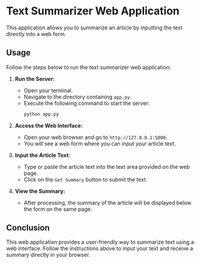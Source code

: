 # Text Summarizer Web Application

This application allows you to summarize an article by inputting the text directly into a web form.

## Usage

Follow the steps below to run the text summarizer web application:

1. **Run the Server:**
   - Open your terminal.
   - Navigate to the directory containing `app.py`.
   - Execute the following command to start the server:
     ```bash
     python app.py
     ```

2. **Access the Web Interface:**
   - Open your web browser and go to `http://127.0.0.1:5000`.
   - You will see a web form where you can input your article text.

3. **Input the Article Text:**
   - Type or paste the article text into the text area provided on the web page.
   - Click on the `Get Summary` button to submit the text.

4. **View the Summary:**
   - After processing, the summary of the article will be displayed below the form on the same page.

## Conclusion

This web application provides a user-friendly way to summarize text using a web interface. Follow the instructions above to input your text and receive a summary directly in your browser.
